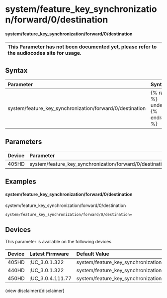 ﻿---
description: system/feature_key_synchronization/forward/0/destination
search:
    keywords: ['system','feature_key_synchronization','forward','0','destination']
---

# system/feature_key_synchronization/forward/0/destination

#### system/feature_key_synchronization/forward/0/destination


| This Parameter has not been documented yet, please refer to the audiocodes site for usage.  |
| :--- |

## Syntax
| Parameter | Syntax |
| :--- | :--- |
|system/feature_key_synchronization/forward/0/destination | {% raw %} undefined {% endraw %} |

## Parameters
|Device|Parameter|value|Description|
|:---|:---|:---|:---|
| 405HD | system/feature_key_synchronization/forward/0/destination |  |  |

## Examples
#### system/feature_key_synchronization/forward/0/destination

system/feature_key_synchronization/forward/0/destination

```
system/feature_key_synchronization/forward/0/destination=
```

## Devices
This parameter is available on the following devices

| Device | Latest Firmware | Default Value |
|:---|:---|:---|
| 405HD | ;UC_3.0.1.322 | system/feature_key_synchronization/forward/0/destination= 
| 440HD | ;UC_3.0.1.322 | system/feature_key_synchronization/forward/0/destination= 
| 450HD | ;UC_3.0.4.111.77 | system/feature_key_synchronization/forward/0/destination= 

(view disclaimer)[disclaimer]
